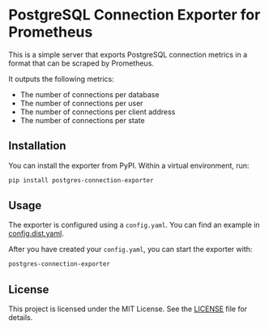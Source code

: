 # PostgreSQL Connection Exporter for Prometheus

This is a simple server that exports PostgreSQL connection metrics in a format that can be scraped by Prometheus.

It outputs the following metrics:

- The number of connections per database
- The number of connections per user
- The number of connections per client address
- The number of connections per state

## Installation

You can install the exporter from PyPI. Within a virtual environment, run:

```bash
pip install postgres-connection-exporter
```

## Usage

The exporter is configured using a `config.yaml`. You can find an example in [config.dist.yaml](config.dist.yaml).

After you have created your `config.yaml`, you can start the exporter with:

```bash
postgres-connection-exporter
```

## License

This project is licensed under the MIT License. See the [LICENSE](LICENSE) file for details.